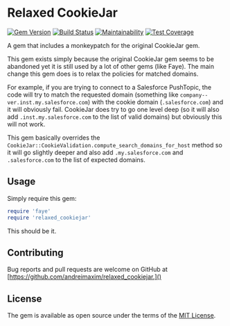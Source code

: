 # Relaxed CookieJar

[![Gem Version](https://badge.fury.io/rb/relaxed_cookiejar.svg)](https://badge.fury.io/rb/relaxed_cookiejar)
[![Build Status](https://travis-ci.org/andreimaxim/relaxed_cookiejar.svg?branch=master)](https://travis-ci.org/andreimaxim/relaxed_cookiejar)
[![Maintainability](https://api.codeclimate.com/v1/badges/01636d74408d3f1fdd7d/maintainability)](https://codeclimate.com/github/andreimaxim/relaxed_cookiejar/maintainability)
[![Test Coverage](https://api.codeclimate.com/v1/badges/01636d74408d3f1fdd7d/test_coverage)](https://codeclimate.com/github/andreimaxim/relaxed_cookiejar/test_coverage)

A gem that includes a monkeypatch for the original CookieJar gem.

This gem exists simply because the original CookieJar gem seems to be abandoned yet it
is still used by a lot of other gems (like Faye). The main change this gem does is to
relax the policies for matched domains.

For example, if you are trying to connect to a Salesforce PushTopic, the code will 
try to match the requested domain (something like `company--ver.inst.my.salesforce.com`) with 
the cookie domain (`.salesforce.com`) and it will obviously fail. CookieJar does try to go
one level deep (so it will also add `.inst.my.salesforce.com` to the list of valid domains) but
obviously this will not work.

This gem basically overrides the `CookieJar::CookieValidation.compute_search_domains_for_host`
method so it will go slightly deeper and also add `.my.salesforce.com` and `.salesforce.com` to
the list of expected domains.

## Usage

Simply require this gem:

```ruby
require 'faye'
require 'relaxed_cookiejar'
```

This should be it.

## Contributing

Bug reports and pull requests are welcome on GitHub at [https://github.com/andreimaxim/relaxed_cookiejar.]()

## License

The gem is available as open source under the terms of the [MIT License](https://opensource.org/licenses/MIT).
